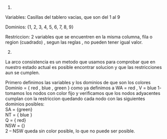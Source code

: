 1)

Variables: Casillas del tablero vacias, que son del 1 al 9

Dominios: {1, 2, 3, 4, 5, 6, 7, 8, 9}

Restriccion: 2 variables que se encuentren en la misma columna, fila o region (cuadrado) , segun las reglas , no pueden tener igual valor.

2)

La arco consistencia es un metodo que usamos para comprobar que en nuestro estado actual es posible encontrar solucion y que las restricciones aun se cumplen.

Primero definimos las variables y los dominios de que son los colores
Dominio = {  red , blue , green }
como ya definimos a WA = red , V = blue
1- tomamos los nodos con color fijo y verificamos que los nodos adyacentes cumplan con la restriccion quedando cada nodo con las siguientes dominios posibles:
    <br>
    SA = {green}
    <br>
    NT = { blue } 
    <br>
    Q   = { red}
    <br>
    NSW = {}
    <br>
2 – NSW queda sin color posible, lo que no puede ser posible.



